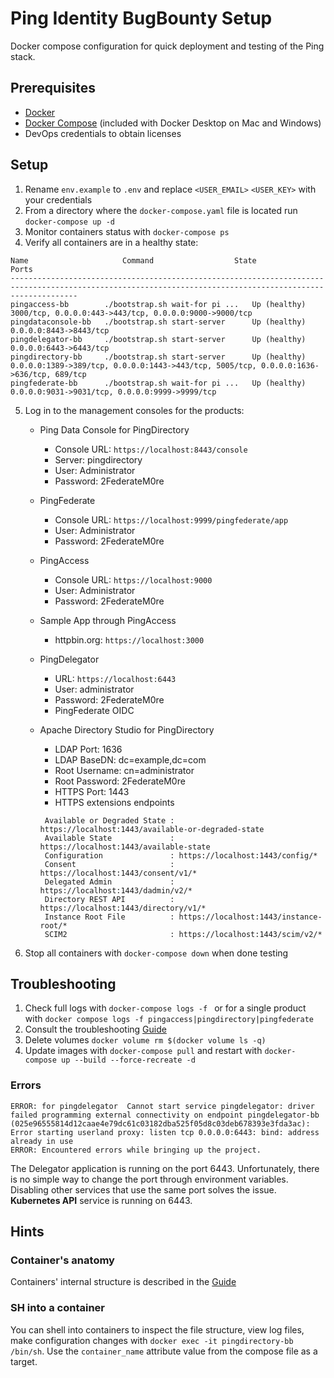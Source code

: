 # Ping Identity BugBounty Setup
Docker compose configuration for quick deployment and testing of the Ping stack.

## Prerequisites
* [Docker](https://docs.docker.com/install/)
* [Docker Compose](https://docs.docker.com/compose/install/) (included with Docker Desktop on Mac and Windows)
* DevOps credentials to obtain licenses

## Setup
1. Rename `env.example` to `.env` and replace `<USER_EMAIL>` `<USER_KEY>` with your credentials
2. From a directory where the `docker-compose.yaml` file is located run `docker-compose up -d`
3. Monitor containers status with `docker-compose ps`
4. Verify all containers are in a healthy state:
```
Name                     Command                  State                                               Ports
-----------------------------------------------------------------------------------------------------------------------------------------------------------
pingaccess-bb        ./bootstrap.sh wait-for pi ...   Up (healthy)   3000/tcp, 0.0.0.0:443->443/tcp, 0.0.0.0:9000->9000/tcp
pingdataconsole-bb   ./bootstrap.sh start-server      Up (healthy)   0.0.0.0:8443->8443/tcp
pingdelegator-bb     ./bootstrap.sh start-server      Up (healthy)   0.0.0.0:6443->6443/tcp
pingdirectory-bb     ./bootstrap.sh start-server      Up (healthy)   0.0.0.0:1389->389/tcp, 0.0.0.0:1443->443/tcp, 5005/tcp, 0.0.0.0:1636->636/tcp, 689/tcp
pingfederate-bb      ./bootstrap.sh wait-for pi ...   Up (healthy)   0.0.0.0:9031->9031/tcp, 0.0.0.0:9999->9999/tcp
```
5. Log in to the management consoles for the products:

   * Ping Data Console for PingDirectory
     - Console URL: `https://localhost:8443/console`
     - Server: pingdirectory
     - User: Administrator
     - Password: 2FederateM0re

   * PingFederate
     - Console URL: `https://localhost:9999/pingfederate/app`
     - User: Administrator
     - Password: 2FederateM0re

   * PingAccess
     - Console URL: `https://localhost:9000`
     - User: Administrator
     - Password: 2FederateM0re
   * Sample App through PingAccess
     - httpbin.org: `https://localhost:3000`

   * PingDelegator
     - URL: `https://localhost:6443`
     - User: administrator
     - Password: 2FederateM0re
     - PingFederate OIDC

   * Apache Directory Studio for PingDirectory
     - LDAP Port: 1636
     - LDAP BaseDN: dc=example,dc=com
     - Root Username: cn=administrator
     - Root Password: 2FederateM0re
     - HTTPS Port: 1443
     - HTTPS extensions endpoints
     ```log
      Available or Degraded State : https://localhost:1443/available-or-degraded-state
      Available State             : https://localhost:1443/available-state
      Configuration               : https://localhost:1443/config/*
      Consent                     : https://localhost:1443/consent/v1/*
      Delegated Admin             : https://localhost:1443/dadmin/v2/*
      Directory REST API          : https://localhost:1443/directory/v1/*
      Instance Root File          : https://localhost:1443/instance-root/*
      SCIM2                       : https://localhost:1443/scim/v2/*
      ```

6. Stop all containers with `docker-compose down` when done testing

## Troubleshooting
1. Check full logs with `docker-compose logs -f ` or for a single product with `docker compose logs -f pingaccess|pingdirectory|pingfederate`
2. Consult the troubleshooting [Guide](https://devops.pingidentity.com/reference/troubleshooting/)
3. Delete volumes `docker volume rm $(docker volume ls -q)`
4. Update images with `docker-compose pull` and restart with `docker-compose up --build --force-recreate -d`

### Errors
```
ERROR: for pingdelegator  Cannot start service pingdelegator: driver failed programming external connectivity on endpoint pingdelegator-bb (025e96555814d12caae4e79dc61c03182dba525f05d8c03deb678393e3fda3ac): Error starting userland proxy: listen tcp 0.0.0.0:6443: bind: address already in use
ERROR: Encountered errors while bringing up the project.
```
The Delegator application is running on the port 6443. Unfortunately, there is no simple way to change the port through environment variables. Disabling other services that use the same port solves the issue. **Kubernetes API** service is running on 6443.

## Hints
### Container's anatomy
Containers' internal structure is described in the [Guide](https://devops.pingidentity.com/reference/config/#imagecontainer-anatomy)

### SH into a container
You can shell into containers to inspect the file structure, view log files, make configuration changes with `docker exec -it pingdirectory-bb /bin/sh`. Use the `container_name` attribute value from the compose file as a target.
